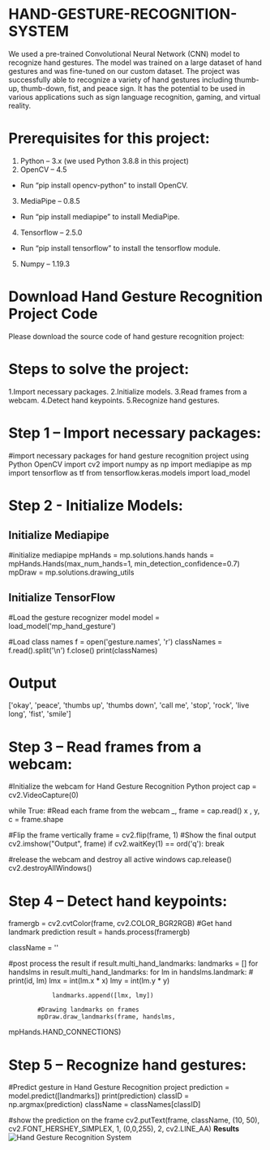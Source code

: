 # HAND-GESTURE-RECOGNITION-SYSTEM
We used a pre-trained Convolutional Neural Network (CNN) model to recognize hand gestures. The model was trained on a large dataset of hand gestures and was fine-tuned on our custom dataset. The project was successfully able to recognize a variety of hand gestures including thumb-up, thumb-down, fist, and peace sign. It has the potential to be used in various applications such as sign language recognition, gaming, and virtual reality.
# Prerequisites for this project:
1. Python – 3.x (we used Python 3.8.8 in this project)
2. OpenCV – 4.5
  - Run “pip install opencv-python” to install OpenCV.
3. MediaPipe – 0.8.5
  - Run “pip install mediapipe” to install MediaPipe.
4. Tensorflow – 2.5.0
  - Run “pip install tensorflow” to install the tensorflow module.
5. Numpy – 1.19.3
# Download Hand Gesture Recognition Project Code
Please download the source code of hand gesture recognition project:

# Steps to solve the project:
1.Import necessary packages.
2.Initialize models.
3.Read frames from a webcam.
4.Detect hand keypoints.
5.Recognize hand gestures.
# Step 1 – Import necessary packages:
#import necessary packages for hand gesture recognition project using Python OpenCV
import cv2
import numpy as np
import mediapipe as mp
import tensorflow as tf
from tensorflow.keras.models import load_model
# Step 2 - Initialize Models:
## Initialize Mediapipe
#initialize mediapipe
mpHands = mp.solutions.hands
hands = mpHands.Hands(max_num_hands=1, min_detection_confidence=0.7)
mpDraw = mp.solutions.drawing_utils
## Initialize TensorFlow
#Load the gesture recognizer model
model = load_model('mp_hand_gesture')

#Load class names
f = open('gesture.names', 'r')
classNames = f.read().split('\n')
f.close()
print(classNames)

# Output
['okay', 'peace', 'thumbs up', 'thumbs down', 'call me', 'stop', 'rock', 'live long', 'fist', 'smile']

# Step 3 – Read frames from a webcam:
#Initialize the webcam for Hand Gesture Recognition Python project
cap = cv2.VideoCapture(0)

while True:
  #Read each frame from the webcam
  _, frame = cap.read()
x , y, c = frame.shape

  #Flip the frame vertically
  frame = cv2.flip(frame, 1)
  #Show the final output
  cv2.imshow("Output", frame)
  if cv2.waitKey(1) == ord('q'):
    		break

#release the webcam and destroy all active windows
cap.release()
cv2.destroyAllWindows()

# Step 4 – Detect hand keypoints:
framergb = cv2.cvtColor(frame, cv2.COLOR_BGR2RGB)
  #Get hand landmark prediction
  result = hands.process(framergb)

  className = ''

  #post process the result
  if result.multi_hand_landmarks:
    	landmarks = []
    	for handslms in result.multi_hand_landmarks:
        	for lm in handslms.landmark:
            	# print(id, lm)
            	lmx = int(lm.x * x)
            	lmy = int(lm.y * y)

            	landmarks.append([lmx, lmy])

        	#Drawing landmarks on frames
        	mpDraw.draw_landmarks(frame, handslms, 
mpHands.HAND_CONNECTIONS)
# Step 5 – Recognize hand gestures:
#Predict gesture in Hand Gesture Recognition project
        	prediction = model.predict([landmarks])
print(prediction)
        	classID = np.argmax(prediction)
        	className = classNames[classID]

  #show the prediction on the frame
  cv2.putText(frame, className, (10, 50), cv2.FONT_HERSHEY_SIMPLEX,
               	1, (0,0,255), 2, cv2.LINE_AA)
 **Results**
 ![Hand Gesture Recognition System](https://user-images.githubusercontent.com/104434730/233796367-099d67e5-9bb6-4477-9cba-b647a6fc5462.png)


